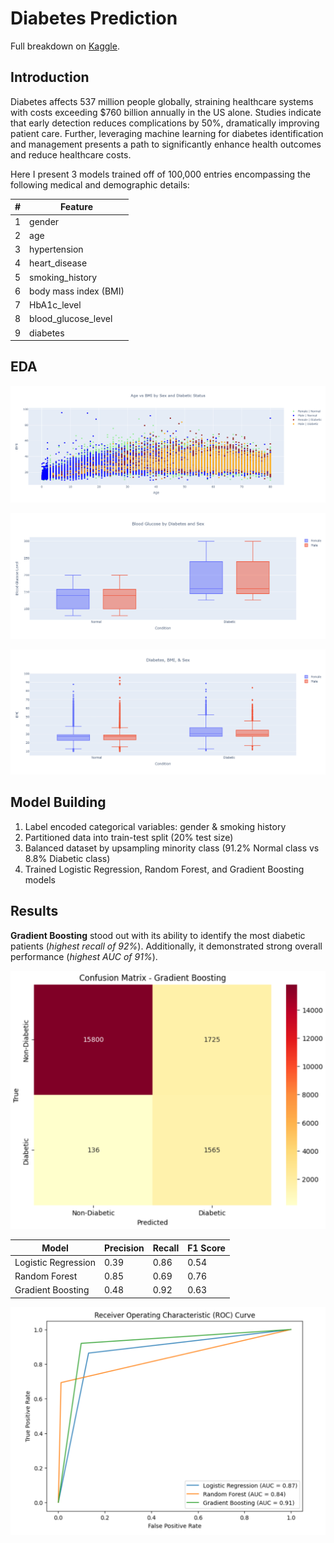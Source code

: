 # Diabetes Prediction
Full breakdown on [Kaggle](https://www.kaggle.com/code/maxboonjindasup/diabetes-prediction).

## Introduction
Diabetes affects 537 million people globally, straining healthcare systems with costs exceeding $760 billion annually in the US alone. Studies indicate that early detection reduces complications by 50%, dramatically improving patient care. Further, leveraging machine learning for diabetes identification and management presents a path to significantly enhance health outcomes and reduce healthcare costs.

Here I present 3 models trained off of 100,000 entries encompassing the following medical and demographic details:

| #   | Feature              |
| --- | -------------------- |
| 1   | gender               |
| 2   | age                  |
| 3   | hypertension         |
| 4   | heart_disease        |
| 5   | smoking_history      |
| 6   | body mass index (BMI)|
| 7   | HbA1c_level          |
| 8   | blood_glucose_level  |
| 9   | diabetes             |

## EDA

![](https://github.com/MaxBoonjindasup/diabetes_prediction/blob/main/age_vs_bmi.png)

![](https://github.com/MaxBoonjindasup/diabetes_prediction/blob/main/blood_glucose.png)

![](https://github.com/MaxBoonjindasup/diabetes_prediction/blob/main/diabetes_bmi_sex.png)

## Model Building
1. Label encoded categorical variables: gender & smoking history
2. Partitioned data into train-test split (20% test size)
3. Balanced dataset by upsampling minority class (91.2% Normal class vs 8.8% Diabetic class)
4. Trained Logistic Regression, Random Forest, and Gradient Boosting models

## Results
**Gradient Boosting** stood out with its ability to identify the most diabetic patients (*highest recall of 92%*). Additionally, it demonstrated strong overall performance (*highest AUC of 91%*).

![](https://github.com/MaxBoonjindasup/diabetes_prediction/blob/main/confusion_matrix_gradient_boosting.png)

| Model               | Precision | Recall | F1 Score |
|---------------------|-----------|--------|----------|
| Logistic Regression | 0.39      | 0.86   | 0.54     |
| Random Forest       | 0.85      | 0.69   | 0.76     |
| Gradient Boosting   | 0.48      | 0.92   | 0.63     |

![](https://github.com/MaxBoonjindasup/diabetes_prediction/blob/main/roc_curve.png)
